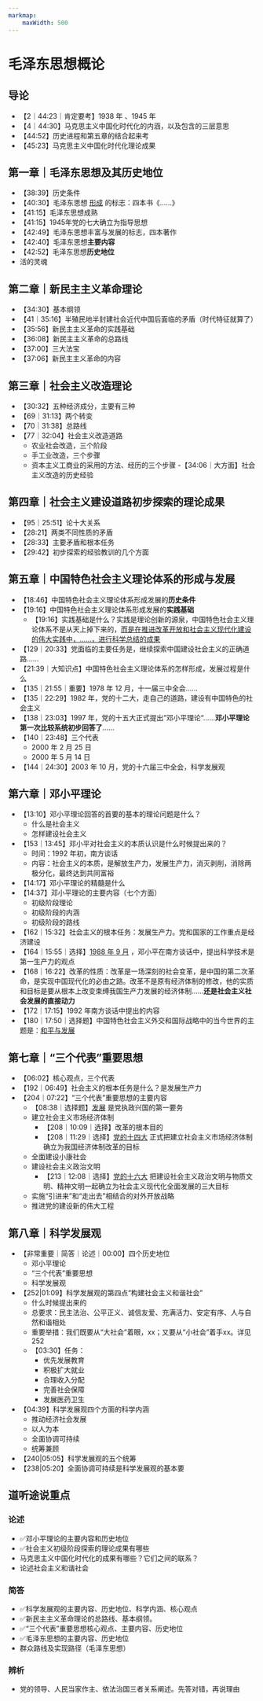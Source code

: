 ```yaml
---
markmap:
    maxWidth: 500
---
```


# 毛泽东思想概论

## 导论

- 【2｜44:23｜肯定要考】1938 年 、1945 年
- 【4｜44:30】马克思主义中国化时代化的内涵，以及包含的三层意思
- 【44:52】历史进程和第五章的结合起来考 
- 【45:23】马克思主义中国化时代化理论成果

## 第一章｜毛泽东思想及其历史地位

- 【38:39】历史条件
- 【40:30】毛泽东思想 <u>形成</u> 的标志：四本书《……》
- 【41:15】毛泽东思想成熟
- 【41:15】1945年党的七大确立为指导思想
- 【42:49】毛泽东思想丰富与发展的标志，四本著作
- 【42:40】毛泽东思想**主要内容**
- 【42:52】毛泽东思想**历史地位**
- 活的灵魂

## 第二章｜新民主主义革命理论

- 【34:30】基本纲领
- 【41｜35:16】半殖民地半封建社会近代中国后面临的矛盾（时代特征就算了）
- 【35:56】新民主主义革命的实践基础
- 【36:08】新民主主义革命的总路线
- 【37:00】三大法宝
- 【37:06】新民主主义革命的内容

## 第三章｜社会主义改造理论

- 【30:32】五种经济成分，主要有三种
- 【69｜31:13】两个转变
- 【70｜31:38】总路线
- 【77｜32:04】社会主义改造道路
    - 农业社会改造，三个阶段
    - 手工业改造，三个步骤
    - 资本主义工商业的采用的方法、经历的三个步骤
-【34:06｜大方面】社会主义改造的历史经验


## 第四章｜社会主义建设道路初步探索的理论成果
- 【95｜25:51】论十大关系
- 【28:21】两类不同性质的矛盾
- 【28:33】主要矛盾和根本任务
- 【29:42】初步探索的经验教训的几个方面
 
## 第五章｜中国特色社会主义理论体系的形成与发展

- 【18:46】中国特色社会主义理论体系形成发展的**历史条件**
- 【19:16】中国特色社会主义理论体系形成发展的**实践基础**
    - 【19:16】实践基础是什么？实践是理论创新的源泉，中国特色社会主义理论体系不是从天上掉下来的，<u>而是在推进改革开放和社会主义现代化建设的伟大实践中，……，进行科学总结的成果</u>
- 【129｜20:33】党面临的主要任务是，继续探索中国建设社会主义的正确道路……
- 【21:39｜大知识点】中国特色社会主义理论体系的怎样形成，发展过程是什么
- 【135｜21:55｜重要】1978 年 12 月，十一届三中全会……
- 【135｜22:29】1982 年，党的十二大，走自己的道路，建设有中国特色的社会主义
- 【138｜23:03】1997 年，党的十五大正式提出”邓小平理论“……**邓小平理论第一次比较系统初步回答了**……
- 【140｜23:48】三个代表
    - 2000 年 2 月 25 日
    - 2000 年 5 月 14 日
- 【144｜24:30】2003 年 10 月，党的十六届三中全会，科学发展观

## 第六章｜邓小平理论

- 【13:10】邓小平理论回答的首要的基本的理论问题是什么？
    - 什么是社会主义
    - 怎样建设社会主义
- 【153｜13:45】邓小平对社会主义的本质认识是什么时候提出来的？
    - 时间：1992 年初，南方谈话
    - 内容：社会主义的本质，是解放生产力，发展生产力，消灭剥削，消除两极分化，最终达到共同富裕
- 【14:17】邓小平理论的精髓是什么
- 【14:37】邓小平理论的主要内容（七个方面）
    - 初级阶段理论
    - 初级阶段的内涵
    - 初级阶段的路线
- 【162｜15:32】社会主义的根本任务：发展生产力。党和国家的工作重点是经济建设
- 【164｜15:55｜选择】<u>1988 年 9 月</u> ，邓小平在南方谈话中，提出科学技术是第一生产力的观点
- 【168｜16:22】改革的性质：改革是一场深刻的社会变革，是中国的第二次革命，是实现中国现代化的必由之路。改革不是原有经济体制的修改，他的实质和目标是要从根本上改变束缚我国生产力发展的经济体制……**还是社会主义社会发展的直接动力**
- 【172｜17:15】1992 年南方谈话中提出的内容
- 【180｜17:50｜选择题】中国特色社会主义外交和国际战略中的当今世界的主题是：<u>和平与发展</u>

## 第七章｜“三个代表”重要思想

- 【06:02】核心观点，三个代表
- 【192｜06:49】社会主义的根本任务是什么？是发展生产力
- 【204｜07:22】“三个代表”重要思想的主要内容
    - 【08:38｜选择题】<u>发展</u> 是党执政兴国的第一要务
    - 建立社会主义市场经济体制
        - 【208｜10:09｜选择】改革的根本目的
        - 【208｜11:29｜选择】<u>党的十四大</u> 正式把建立社会主义市场经济体制确立为我国经济体制改革的目标
    - 全面建设小康社会
    - 建设社会主义政治文明
        - 【213｜12:08｜选择】<u>党的十六大</u> 把建设社会主义政治文明与物质文明、精神文明一起确立为社会主义现代化全面发展的三大目标
    - 实施“引进来”和“走出去”相结合的对外开放战略
    - 推进党的建设新的伟大工程

## 第八章｜科学发展观

- 【非常重要｜简答｜论述｜00:00】四个历史地位
    - 邓小平理论
    - “三个代表”重要思想
    - 科学发展观
- 【252|01:09】科学发展观的第四点“构建社会主义和谐社会”
    - 什么时候提出来的
    - 总要求：民主法治、公平正义、诚信友爱、充满活力、安定有序、人与自然和谐相处
    - 重要举措：我们既要从“大社会”着眼，xx；又要从“小社会”着手xx。详见 252
    - 【03:30】任务：
        - 优先发展教育
        - 积极扩大就业
        - 合理收入分配
        - 完善社会保障
        - 发展医药卫生
- 【04:39】科学发展观四个方面的科学内涵
    - 推动经济社会发展
    - 以人为本
    - 全面协调可持续
    - 统筹兼顾
- 【240|05:05】科学发展观的五个统筹
- 【238|05:20】全面协调可持续是科学发展观的基本要

## 道听途说重点

### 论述
- ✅邓小平理论的主要内容和历史地位
- ✅社会主义初级阶段探索的理论成果有哪些
- 马克思主义中国化时代化的成果有哪些？它们之间的联系？
- 论述社会主义和谐社会

### 简答
- ✅科学发展观的主要内容、历史地位、科学内涵、核心观点
- ✅新民主主义革命理论的总路线、基本纲领。
- ✅“三个代表”重要思想核心观点、主要内容、历史地位
- ✅毛泽东思想的主要内容、历史地位
- 群众路线及实现路径（毛泽东思想）

### 辨析
- 党的领导、人民当家作主、依法治国三者关系阐述。先答对错，再说理由